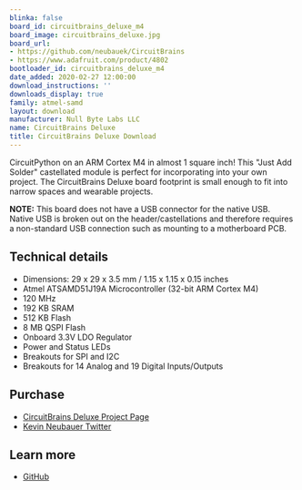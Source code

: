 ```yaml
---
blinka: false
board_id: circuitbrains_deluxe_m4
board_image: circuitbrains_deluxe.jpg
board_url:
- https://github.com/neubauek/CircuitBrains
- https://www.adafruit.com/product/4802
bootloader_id: circuitbrains_deluxe_m4
date_added: 2020-02-27 12:00:00
download_instructions: ''
downloads_display: true
family: atmel-samd
layout: download
manufacturer: Null Byte Labs LLC
name: CircuitBrains Deluxe
title: CircuitBrains Deluxe Download
---
```


CircuitPython on an ARM Cortex M4 in almost 1 square inch! This "Just Add Solder" castellated module is perfect for incorporating into your own project. The CircuitBrains Deluxe board footprint is small enough to fit into narrow spaces and wearable projects.

**NOTE:** This board does not have a USB connector for the native USB. Native USB is broken out on the header/castellations and therefore requires a non-standard USB connection such as mounting to a motherboard PCB.

## Technical details

- Dimensions: 29 x 29 x 3.5 mm / 1.15 x 1.15 x 0.15 inches
- Atmel ATSAMD51J19A Microcontroller (32-bit ARM Cortex M4)
- 120 MHz
- 192 KB SRAM
- 512 KB Flash
- 8 MB QSPI Flash
- Onboard 3.3V LDO Regulator
- Power and Status LEDs
- Breakouts for SPI and I2C
- Breakouts for 14 Analog and 19 Digital Inputs/Outputs

## Purchase

* [CircuitBrains Deluxe Project Page](https://kevinneubauer.com/portfolio/circuitbrains-deluxe/)
* [Kevin Neubauer Twitter](https://twitter.com/kevinneubauer)

## Learn more

* [GitHub](https://github.com/neubauek/CircuitBrains)

